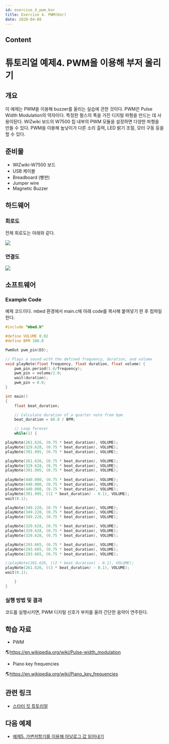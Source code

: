 ```yaml
---
id: exercise_4_pwm_kor
title: Exercise 4. PWM(Kor)
date: 2020-04-08
---
```



## Content
# 튜토리얼 예제4. PWM을 이용해 부저 울리기

## 개요

이 예제는 PWM을 이용해 buzzer를 울리는 실습에 관한 것이다. PWM은 Pulse Width Modulation의
약자이다. 특정한 펄스의 폭을 가진 디지털 파형을 만드는 데 사용이된다. WIZwiki 보드의 W7500 칩 내부의
PWM 모듈을 설정하면 다양한 파형을 만들 수 있다. PWM을 이용해 높낮이가 다른 소리 출력, LED 밝기 조절, 모터 구동
등을 할 수 있다.

## 준비물

  - WIZwiki-W7500 보드
  - USB 케이블
  - Breadboard (빵판)
  - Jumper wire
  - Magnetic Buzzer

## 하드웨어

### 회로도

전체 회로도는 아래와 같다.

![](/products/wizwiki_mbed_kit/kit_kr/4_pwm_buzzer_schem.png)

### 연결도

![](/products/wizwiki_mbed_kit/kit_kr/4_board_all.jpg)

## 소프트웨어

### Example Code

예제 코드이다. mbed 환경에서 main.c에 아래 code를 복사해 붙여넣기 한 후 컴파일한다.

``` c
#include "mbed.h"

#define VOLUME 0.02
#define BPM 100.0

PwmOut pwm_pin(D3);

// Plays a sound with the defined frequency, duration, and volume
void playNote(float frequency, float duration, float volume) {
    pwm_pin.period(1.0/frequency);
    pwm_pin = volume/2.0;
    wait(duration);
    pwm_pin = 0.0;
}

int main()
{
    float beat_duration;

    // Calculate duration of a quarter note from bpm
    beat_duration = 60.0 / BPM;

    // Loop forever
    while(1) {

playNote(261.626, (0.75 * beat_duration), VOLUME);
playNote(329.628, (0.75 * beat_duration), VOLUME);
playNote(391.995, (0.75 * beat_duration), VOLUME);

playNote(261.626, (0.75 * beat_duration), VOLUME);
playNote(329.628, (0.75 * beat_duration), VOLUME);
playNote(391.995, (0.75 * beat_duration), VOLUME);
                        
playNote(440.000, (0.75 * beat_duration), VOLUME);
playNote(440.000, (0.75 * beat_duration), VOLUME);
playNote(440.000, (0.75 * beat_duration), VOLUME);
playNote(391.995, ((2 * beat_duration) - 0.1), VOLUME);
wait(0.1);

playNote(349.228, (0.75 * beat_duration), VOLUME);
playNote(349.228, (0.75 * beat_duration), VOLUME);
playNote(349.228, (0.75 * beat_duration), VOLUME);

playNote(329.628, (0.75 * beat_duration), VOLUME);
playNote(329.628, (0.75 * beat_duration), VOLUME);
playNote(329.628, (0.75 * beat_duration), VOLUME);

playNote(293.665, (0.75 * beat_duration), VOLUME);
playNote(293.665, (0.75 * beat_duration), VOLUME);
playNote(293.665, (0.75 * beat_duration), VOLUME);

//playNote(261.626, ((2 * beat_duration) - 0.1), VOLUME);
playNote(261.626, ((3 * beat_duration) - 0.1), VOLUME);
wait(0.1);

    }
}
```

### 실행 방법 및 결과

코드를 실행시키면, PWM 디지털 신호가 부저를 울려 간단한 음악이 연주된다.

## 학습 자료

  - PWM

🌎<https://en.wikipedia.org/wiki/Pulse-width_modulation>

  - Piano key frequencies

🌎<https://en.wikipedia.org/wiki/Piano_key_frequencies>

## 관련 링크

   * [스타터 킷 튜토리얼]()

## 다음 예제

   * [예제5. 가변저항기를 이용해 아날로그 값 읽어내기]()
